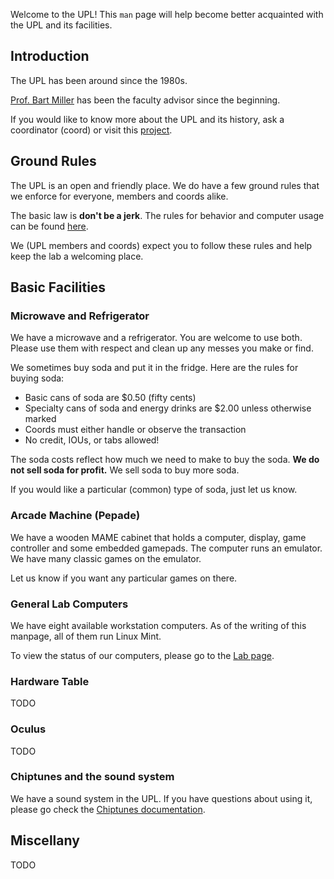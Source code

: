 Welcome to the UPL!
This `man` page will help become better acquainted with the UPL and its facilities.

## Introduction

The UPL has been around since the 1980s.

[Prof. Bart Miller](http://pages.cs.wisc.edu/~bart) has been the faculty advisor since the beginning.

If you would like to know more about the UPL and its history, ask a coordinator (coord) or visit this
[project](https://github.com/UW-UPL/History).

## Ground Rules

The UPL is an open and friendly place. We do have a few ground rules that we enforce for everyone,
members and coords alike.

The basic law is __don't be a jerk__. The rules for behavior and computer usage can be found
[here](https://github.com/UW-UPL/Documentation/Code-of-Conduct.markdown).

We (UPL members and coords) expect you to follow these rules and help keep the lab a welcoming place.

## Basic Facilities

### Microwave and Refrigerator

We have a microwave and a refrigerator. You are welcome to use both. Please use them with respect and
clean up any messes you make or find.

We sometimes buy soda and put it in the fridge. Here are the rules for buying soda:

- Basic cans of soda are $0.50 (fifty cents)
- Specialty cans of soda and energy drinks are $2.00 unless otherwise marked
- Coords must either handle or observe the transaction
- No credit, IOUs, or tabs allowed!

The soda costs reflect how much we need to make to buy the soda.
__We do not sell soda for profit.__ We sell soda to buy more soda.

If you would like a particular (common) type of soda, just let us know.

### Arcade Machine (Pepade)

We have a wooden MAME cabinet that holds a computer, display, game controller and some embedded gamepads.
The computer runs an emulator. We have many classic games on the emulator.

Let us know if you want any particular games on there.

### General Lab Computers

We have eight available workstation computers. As of the writing of this manpage, all of them run Linux Mint.

To view the status of our computers, please go to the [Lab page](http://uw-upl.github.io/#/lab).

### Hardware Table

TODO

### Oculus

TODO

### Chiptunes and the sound system

We have a sound system in the UPL.
If you have questions about using it, please go check the [Chiptunes documentation](https://github.com/UW-UPL/Documentation#chiptunes).

## Miscellany

TODO

